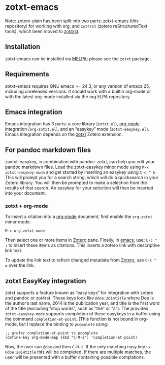 # zotxt-emacs

Note: zotero-plain has been split into two parts: zotxt-emacs (this
repository) for working with org, and `zot4rst` (zotero reStructuredText
tools), which been moved to [zot4rst](http://gitlab.com/egh/zot4rst).

## Installation

zotxt-emacs can be installed via [MELPA](http://melpa.milkbox.net/);
please see the `zotxt` package.

## Requirements

zotxt-emacs requires GNU emacs &gt;= 24.3, or any version of emacs 25,
including unreleased versions. It should work with a builtin org-mode or
with the latest org-mode installed via the org ELPA repository.

## Emacs integration

Emacs integration has 3 parts: a core library (`zotxt.el`),
[org-mode](http://orgmode.org/) integration (`org-zotxt.el`), and an
“easykey” mode (`zotxt-easykey.el`). Emacs integration depends on the
[zotxt](http://gitlab.com/egh/zotxt) Zotero extension.

## For pandoc markdown files

zoxtxt-easykey, in combination with pandoc-zotxt, can help you edit your
pandoc markdown files. Load the zotxt-easykey minor mode using
`M-x zotxt-easykey-mode` and get started by inserting an easykey using
`C-c " k`. This will prompt you for a search string, which will do a
quicksearch in your Zotero library. You will then be prompted to make a
selection from the results of that search. An easykey for your selection
will then be inserted into your document.

### zotxt + org-mode

To insert a citation into a [org-mode](http://orgmode.org/) document,
first enable the `org-zotxt` minor mode:

    M-x org-zotxt-mode

Then select one or more items in [Zotero](http://www.zotero.org/) pane.
Finally, in [emacs](http://www.gnu.org/software/emacs/), use: `C-c " i`
to insert these items as citations. This inserts a zotero link with
descriptive link text.

To update the link text to reflect changed metadata from
[Zotero](http://www.zotero.org/), use `C-c " u` over the link.

## zotxt EasyKey integration

zotxt supports a feature known as “easy keys” for integration with
zotero and pandoc or zot4rst. These keys look like `@doe:2014title`
where Doe is the author’s last name, 2014 is the publication year, and
title is the first word of the title (excluding “stop words”, such as
“the” or “a”). The provided `zotxt-easykey-mode` supports completion of
these easykeys in a buffer using the command `completion-at-point`.
(This function is not bound in org-mode, but I replace the binding to
`pcomplete` using:

    ;; prefer completion-at-point to pcomplete
    (define-key org-mode-map (kbd "C-M-i") 'completion-at-point)

Now, the user can `@doe` and then `C-M-i`. If the only matching easy key
is `@doe:2014title` this will be completed. If there are multiple
matches, the user will be presented with a buffer containing possible
completions.
